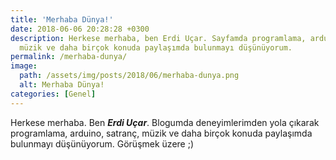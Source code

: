 ```yaml
---
title: 'Merhaba Dünya!'
date: 2018-06-06 20:28:28 +0300
description: Herkese merhaba, ben Erdi Uçar. Sayfamda programlama, arduino, satranç,
  müzik ve daha birçok konuda paylaşımda bulunmayı düşünüyorum.
permalink: /merhaba-dunya/
image:
  path: /assets/img/posts/2018/06/merhaba-dunya.png
  alt: Merhaba Dünya!
categories: [Genel]
---
```


Herkese merhaba. Ben ***Erdi Uçar***. Blogumda deneyimlerimden yola çıkarak programlama, arduino, satranç, müzik ve daha birçok konuda paylaşımda bulunmayı düşünüyorum. Görüşmek üzere ;)
